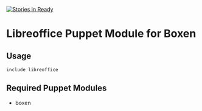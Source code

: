 [![Stories in Ready](https://badge.waffle.io/jasonamyers/puppet-libreoffice.png?label=ready&title=Ready)](https://waffle.io/jasonamyers/puppet-libreoffice)
# Libreoffice Puppet Module for Boxen

## Usage

```puppet
include libreoffice
```

## Required Puppet Modules

* boxen

